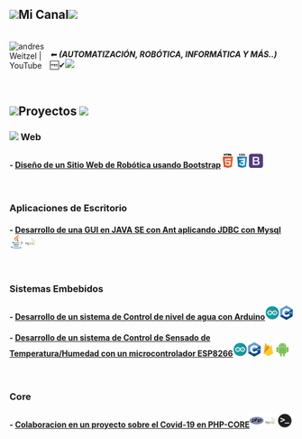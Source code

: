 


## <img width="100px"  src="https://recifeinventarios.com.br/resource/img/loader.gif" />Mi Canal<img width="100px"  src="https://recifeinventarios.com.br/resource/img/loader.gif" />
<br />
<a href="https://www.youtube.com/channel/UCuSVXmBcMURyTvbmbcgZalQ?view_as=subscriber" target="_blank">
<img align="left" alt="andresWeitzel | YouTube" width="72px" src="https://cdn.jsdelivr.net/npm/simple-icons@v3/icons/youtube.svg" /></a> 

 *⬅* ***(AUTOMATIZACIÓN, ROBÓTICA, INFORMÁTICA Y MÁS..)*** 🆓✔<img width="22px" src="https://www.ahiva.info/Gifs-Animados/Informatica/Wifi/Wifi-10.gif" /> 
 
<br />

## <img width="80px"  src="https://suap.ifpb.edu.br/static/bi/loading.gif" />Proyectos <img width="80px"  src="https://suap.ifpb.edu.br/static/bi/loading.gif" />

### <img width="80px"  src="https://www.lanceseguro.com.br/imagens/loading.gif" /> Web 
#### - [Diseño de un Sitio Web de Robótica usando Bootstrap](https://andresweitzel.github.io/)<code><img height="25" src="https://raw.githubusercontent.com/github/explore/80688e429a7d4ef2fca1e82350fe8e3517d3494d/topics/html/html.png"></code><code><img height="25" src="https://raw.githubusercontent.com/github/explore/80688e429a7d4ef2fca1e82350fe8e3517d3494d/topics/css/css.png"></code><code><img height="25" src="https://raw.githubusercontent.com/github/explore/80688e429a7d4ef2fca1e82350fe8e3517d3494d/topics/bootstrap/bootstrap.png"></code>
<br />

### Aplicaciones de Escritorio
#### - [Desarrollo de una GUI en JAVA SE con Ant aplicando JDBC con Mysql](https://github.com/andresWeitzel/Farmaco_NTZ184)<code><img height="25" src="https://raw.githubusercontent.com/github/explore/80688e429a7d4ef2fca1e82350fe8e3517d3494d/topics/java/java.png"></code><code><img height="25" src="https://raw.githubusercontent.com/github/explore/80688e429a7d4ef2fca1e82350fe8e3517d3494d/topics/mysql/mysql.png"></code>

<br />

### Sistemas Embebidos
#### - [Desarrollo de un sistema de Control de nivel de agua con Arduino](https://github.com/andresWeitzel/Proyecto-Sistema-de-Control-para-Tanque-de-Agua)<code><img height="25" src="https://raw.githubusercontent.com/github/explore/80688e429a7d4ef2fca1e82350fe8e3517d3494d/topics/arduino/arduino.png"></code><code><img height="25" src="https://raw.githubusercontent.com/github/explore/80688e429a7d4ef2fca1e82350fe8e3517d3494d/topics/cpp/cpp.png"></code>

#### - [Desarrollo de un sistema de Control de Sensado de Temperatura/Humedad con un microcontrolador ESP8266](https://github.com/andresWeitzel/Sensado_ESP8266_DHT11)<code><img height="25" src="https://raw.githubusercontent.com/github/explore/80688e429a7d4ef2fca1e82350fe8e3517d3494d/topics/arduino/arduino.png"></code><code><img height="25" src="https://raw.githubusercontent.com/github/explore/80688e429a7d4ef2fca1e82350fe8e3517d3494d/topics/cpp/cpp.png"></code><code><img height="25" src="https://raw.githubusercontent.com/github/explore/80688e429a7d4ef2fca1e82350fe8e3517d3494d/topics/firebase/firebase.png"></code><code><img height="25" src="https://raw.githubusercontent.com/github/explore/80688e429a7d4ef2fca1e82350fe8e3517d3494d/topics/android/android.png"></code>

<br />

### Core
#### - [Colaboracion en un proyecto sobre el Covid-19 en PHP-CORE](https://github.com/andresWeitzel/medmask)<code><img height="25" src="https://raw.githubusercontent.com/github/explore/80688e429a7d4ef2fca1e82350fe8e3517d3494d/topics/php/php.png"></code><code><img height="25" src="https://raw.githubusercontent.com/github/explore/80688e429a7d4ef2fca1e82350fe8e3517d3494d/topics/mysql/mysql.png"></code><code><img height="25" src="https://raw.githubusercontent.com/github/explore/80688e429a7d4ef2fca1e82350fe8e3517d3494d/topics/terminal/terminal.png"></code>


